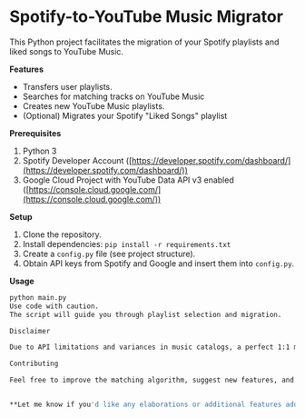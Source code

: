 # Spotify-to-YouTube Music Migrator

This Python project facilitates the migration of your Spotify playlists and liked songs to YouTube Music.

**Features**

*   Transfers user playlists.
*   Searches for matching tracks on YouTube Music
*   Creates new YouTube Music playlists.
*   (Optional) Migrates your Spotify "Liked Songs" playlist

**Prerequisites**

1.  Python 3
2.  Spotify Developer Account ([https://developer.spotify.com/dashboard/](https://developer.spotify.com/dashboard/))
3.  Google Cloud Project with YouTube Data API v3 enabled ([https://console.cloud.google.com/](https://console.cloud.google.com/))

**Setup**

1.  Clone the repository.
2.  Install dependencies: `pip install -r requirements.txt`
3.  Create a `config.py` file (see project structure).
4.  Obtain API keys from Spotify and Google and insert them into `config.py`.

**Usage**

   ```bash
   python main.py
Use code with caution.
The script will guide you through playlist selection and migration.

Disclaimer

Due to API limitations and variances in music catalogs, a perfect 1:1 migration might not always be possible.

Contributing

Feel free to improve the matching algorithm, suggest new features, and submit pull requests!


**Let me know if you'd like any elaborations or additional features added
